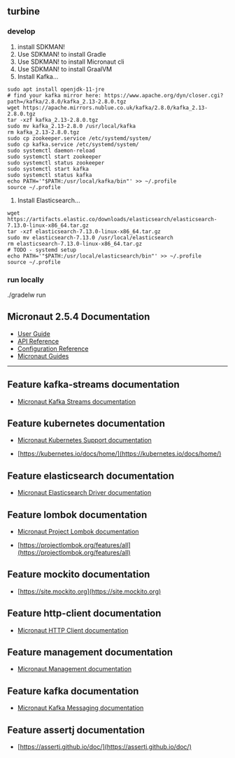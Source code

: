 ## turbine

### develop


1. install SDKMAN!
1. Use SDKMAN! to install Gradle
1. Use SDKMAN! to install Micronaut cli
1. Use SDKMAN! to install GraalVM
1. Install Kafka...
```shell
sudo apt install openjdk-11-jre
# find your kafka mirror here: https://www.apache.org/dyn/closer.cgi?path=/kafka/2.8.0/kafka_2.13-2.8.0.tgz
wget https://apache.mirrors.nublue.co.uk/kafka/2.8.0/kafka_2.13-2.8.0.tgz
tar -xzf kafka_2.13-2.8.0.tgz
sudo mv kafka_2.13-2.8.0 /usr/local/kafka
rm kafka_2.13-2.8.0.tgz
sudo cp zookeeper.service /etc/systemd/system/
sudo cp kafka.service /etc/systemd/system/
sudo systemctl daemon-reload
sudo systemctl start zookeeper
sudo systemctl status zookeeper
sudo systemctl start kafka
sudo systemctl status kafka
echo PATH='"$PATH:/usr/local/kafka/bin"' >> ~/.profile
source ~/.profile
```
1. Install Elasticsearch...
```shell
wget https://artifacts.elastic.co/downloads/elasticsearch/elasticsearch-7.13.0-linux-x86_64.tar.gz
tar -xzf elasticsearch-7.13.0-linux-x86_64.tar.gz
sudo mv elasticsearch-7.13.0 /usr/local/elasticsearch
rm elasticsearch-7.13.0-linux-x86_64.tar.gz
# TODO - systemd setup
echo PATH='"$PATH:/usr/local/elasticsearch/bin"' >> ~/.profile
source ~/.profile
```

### run locally

./gradelw run


## Micronaut 2.5.4 Documentation

- [User Guide](https://docs.micronaut.io/2.5.4/guide/index.html)
- [API Reference](https://docs.micronaut.io/2.5.4/api/index.html)
- [Configuration Reference](https://docs.micronaut.io/2.5.4/guide/configurationreference.html)
- [Micronaut Guides](https://guides.micronaut.io/index.html)
---

## Feature kafka-streams documentation

- [Micronaut Kafka Streams documentation](https://micronaut-projects.github.io/micronaut-kafka/latest/guide/index.html#kafkaStream)

## Feature kubernetes documentation

- [Micronaut Kubernetes Support documentation](https://micronaut-projects.github.io/micronaut-kubernetes/latest/guide/index.html)

- [https://kubernetes.io/docs/home/](https://kubernetes.io/docs/home/)

## Feature elasticsearch documentation

- [Micronaut Elasticsearch Driver documentation](https://micronaut-projects.github.io/micronaut-elasticsearch/latest/guide/index.html)

## Feature lombok documentation

- [Micronaut Project Lombok documentation](https://docs.micronaut.io/latest/guide/index.html#lombok)

- [https://projectlombok.org/features/all](https://projectlombok.org/features/all)

## Feature mockito documentation

- [https://site.mockito.org](https://site.mockito.org)

## Feature http-client documentation

- [Micronaut HTTP Client documentation](https://docs.micronaut.io/latest/guide/index.html#httpClient)

## Feature management documentation

- [Micronaut Management documentation](https://docs.micronaut.io/latest/guide/index.html#management)

## Feature kafka documentation

- [Micronaut Kafka Messaging documentation](https://micronaut-projects.github.io/micronaut-kafka/latest/guide/index.html)

## Feature assertj documentation

- [https://assertj.github.io/doc/](https://assertj.github.io/doc/)


